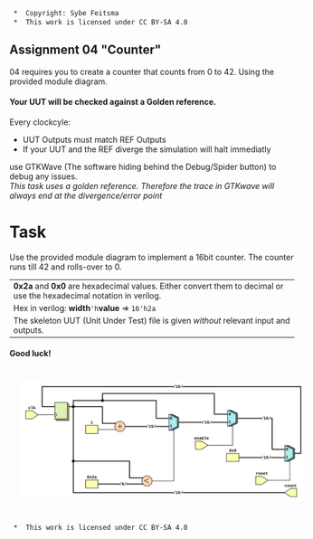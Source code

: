 ```
 *  Copyright: Sybe Feitsma
 *  This work is licensed under CC BY-SA 4.0 
```

## Assignment 04 "Counter"

  04 requires you to create a counter that counts from 0 to 42. Using the provided module diagram.
  
#### Your UUT will be checked against a Golden reference. 
  Every clockcyle:

  - UUT Outputs must match REF Outputs
  - If your UUT and the REF diverge the simulation will halt immediatly

  use GTKWave (The software hiding behind the Debug/Spider button) to debug any issues.\
  *This task uses a golden reference. Therefore the trace in GTKwave will always end at the divergence/error point*

# Task
  Use the provided module diagram to implement a 16bit counter. The counter runs till 42 and rolls-over to 0.
  
  | |
  |-|
  | **0x2a** and **0x0** are hexadecimal values. Either convert them to decimal or use the hexadecimal notation in verilog.|
  | Hex in verilog:  **width**`'h`**value** => `16'h2a`|
  | The skeleton UUT (Unit Under Test) file is given *without* relevant input and outputs. |

  #### Good luck!


<img src="diagram.svg" style="background-color:white;margin:20px;">

```
 *  This work is licensed under CC BY-SA 4.0 
```